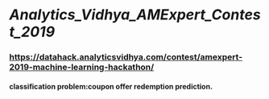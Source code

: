 # _Analytics_Vidhya_AMExpert_Contest_2019_
### https://datahack.analyticsvidhya.com/contest/amexpert-2019-machine-learning-hackathon/
#### classification problem:coupon offer redemption prediction.
